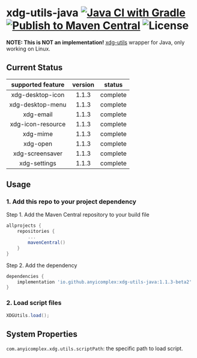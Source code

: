 # xdg-utils-java [![Java CI with Gradle](https://github.com/anyicomplex/xdg-utils-java/actions/workflows/gradle.yml/badge.svg)](https://github.com/anyicomplex/xdg-utils-java/actions/workflows/gradle.yml) [![Publish to Maven Central](https://github.com/anyicomplex/xdg-utils-java/actions/workflows/gradle-publish.yml/badge.svg)](https://github.com/anyicomplex/xdg-utils-java/actions/workflows/gradle-publish.yml) ![License](https://img.shields.io/github/license/anyicomplex/xdg-utils-java)
**NOTE: This is NOT an implementation!** [xdg-utils](https://www.freedesktop.org/wiki/Software/xdg-utils/) wrapper for Java, only working on Linux.

## Current Status
| supported feature | version |  status  |
|:-----------------:|:-------:|:--------:|
| xdg-desktop-icon  |  1.1.3  | complete |
| xdg-desktop-menu  |  1.1.3  | complete |
|     xdg-email     |  1.1.3  | complete |
| xdg-icon-resource |  1.1.3  | complete |
|     xdg-mime      |  1.1.3  | complete |
|     xdg-open      |  1.1.3  | complete |
|  xdg-screensaver  |  1.1.3  | complete |
|   xdg-settings    |  1.1.3  | complete |

## Usage
### 1. Add this repo to your project dependency
Step 1. Add the Maven Central repository to your build file
```groovy
allprojects {
	repositories {
		...
		mavenCentral()
	}
}
```

Step 2. Add the dependency
```groovy
dependencies {
    implementation 'io.github.anyicomplex:xdg-utils-java:1.1.3-beta2'
}
```
### 2. Load script files
```java
XDGUtils.load();
```

## System Properties
`com.anyicomplex.xdg.utils.scriptPath`: the specific path to load script.
